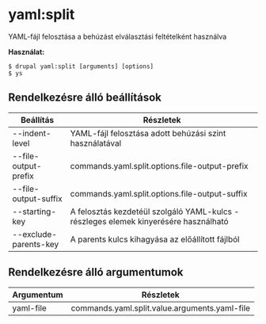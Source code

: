 # yaml:split
YAML-fájl felosztása a behúzást elválasztási feltételként használva

**Használat:**
```
$ drupal yaml:split [arguments] [options]
$ ys  
```

## Rendelkezésre álló beállítások
Beállítás | Részletek
-------|-------------
--indent-level | YAML-fájl felosztása adott behúzási szint használatával
--file-output-prefix | commands.yaml.split.options.file-output-prefix
--file-output-suffix | commands.yaml.split.options.file-output-suffix
--starting-key | A felosztás kezdetéül szolgáló YAML-kulcs - részleges elemek kinyerésére használható
--exclude-parents-key | A parents kulcs kihagyása az előállított fájlból

## Rendelkezésre álló argumentumok
Argumentum | Részletek
---------|-------------
yaml-file | commands.yaml.split.value.arguments.yaml-file
